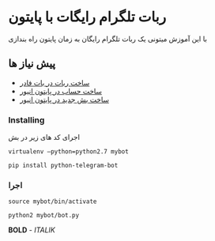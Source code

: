 # ربات تلگرام رایگات با پایتون

با این آموزش میتونی یک ربات تلگرام رایگان به زمان پایتون راه بندازی

## پیش نیاز ها
* [ساخت ربات در بات فادر](https://t.me/BotFather)
* [ساخت حساب در پایتون انیور](https://www.pythonanywhere.com/registration/register/beginner/)
* [ساخت بش جدید در پایتون انیور ](https://www.pythonanywhere.com/user/rasoolhp/consoles/bash/new)
### Installing

اجرای کد های زیر در بش

```
virtualenv —python=python2.7 mybot
```

```
pip install python-telegram-bot
```

### اجرا


```
source mybot/bin/activate
```

```
python2 mybot/bot.py
```

**BOLD** - *ITALIK*
